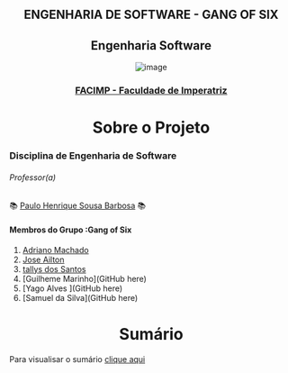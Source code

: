 

<div align="center">
  <h2>ENGENHARIA DE SOFTWARE - GANG OF SIX</h2>
</div>

<div align="center">
  <h2>Engenharia Software </h2>
  
  ![image](https://user-images.githubusercontent.com/61589386/117751503-9a5ab980-b1eb-11eb-8e98-8f2b58a28f46.png) 
  
  ### [FACIMP - Faculdade de Imperatriz](https://github.com/NT-Facimp)
</div>


  
  
<div align="center">
<h1> Sobre o Projeto </h1>
</div> 
  
 ### Disciplina de Engenharia de Software
 
 ###### *Professor(a)*
  :books: [Paulo Henrique Sousa Barbosa](https://github.com/agenteph) :books:
  


<h4>Membros do Grupo :Gang of Six </h4>

  1. [Adriano Machado](https://github.com/Adriano888)
  2. [Jose Ailton](https://github.com/AiltonOliver)
  3. [tallys dos Santos](https://github.com/tllystroller)
  4. [Guilheme Marinho](GitHub here)
  5. [Yago Alves ](GitHub here)
  6. [Samuel da Silva](GitHub here)
  
  
<div align="center">
<h1> Sumário </h1>
</div> 

Para visualisar o sumário [clique aqui](link )
